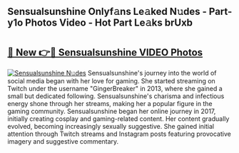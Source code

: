 ## Sensualsunshine Onlyf𝚊ns Le𝚊ked N𝚞des - Part-y1o Photos Video - Hot Part Le𝚊ks brUxb

# <h2><a href="http://ab102.deff.icu/?id=Sensualsunshine">🔗 New 👉🔴 Sensualsunshine VIDEO Photos</a></h2>

[![Sensualsunshine N𝚞des](https://i.imgur.com/rIISA9y.gif)](http://ab102.deff.icu/?id=Sensualsunshine)
Sensualsunshine's journey into the world of social media began with her love for gaming. She started streaming on Twitch under the username "GingerBreaker" in 2013, where she gained a small but dedicated following. Sensualsunshine's charisma and infectious energy shone through her streams, making her a popular figure in the gaming community. Sensualsunshine began her online journey in 2017, initially creating cosplay and gaming-related content. Her content gradually evolved, becoming increasingly sexually suggestive. She gained initial attention through Twitch streams and Instagram posts featuring provocative imagery and suggestive commentary.
